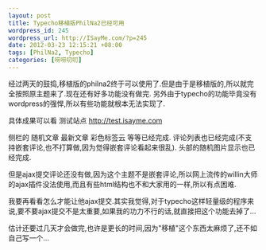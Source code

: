 ```yaml
--- 
layout: post
title: Typecho移植版PhilNa2已经可用
wordpress_id: 245
wordpress_url: http://ISayMe.com/?p=245
date: 2012-03-23 12:15:21 +08:00
tags: [PhilNa2, Typecho]
categories: [唠唠叨叨]
---
```

经过两天的鼓捣,移植版的philna2终于可以使用了.但是由于是移植版的,所以就完全按照原主题来了.现在还有好多功能没有做完.  另外由于typecho的功能毕竟没有wordpress的强悍,所以有些功能就根本无法实现了.

具体成果可以看 测试站点 <http://test.isayme.com>

侧栏的 随机文章 最新文章  彩色标签云 等等已经完成.
评论列表也已经完成(不支持嵌套评论,也不打算做,因为觉得嵌套评论看起来很乱).
头部的随机图片显示也已经完成.

但是ajax提交评论还没有做,因为这个主题不是嵌套评论,所以网上流传的willin大师的ajax插件没法使用,而且有些html结构也不和大家用的一样,所以有点困难.

我要再看看怎么才能让他ajax提交.其实我觉得,对于typecho这样轻量级的程序来说,要不要ajax提交不是太重要,如果我的功力不行的话,就直接把这个功能去掉了...

估计还要过几天才会做完,也许是更长的时间,因为"移植"这个东西太麻烦了,还不如自己写一个...
